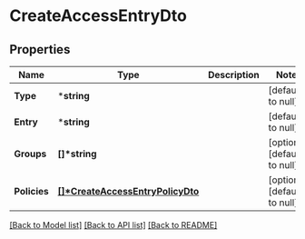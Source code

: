 # CreateAccessEntryDto

## Properties
Name | Type | Description | Notes
------------ | ------------- | ------------- | -------------
**Type** | ***string** |  | [default to null]
**Entry** | ***string** |  | [default to null]
**Groups** | **[]\*string** |  | [optional] [default to null]
**Policies** | **[[]\*CreateAccessEntryPolicyDto](CreateAccessEntryPolicyDto.md)** |  | [optional] [default to null]

[[Back to Model list]](../README.md#documentation-for-models) [[Back to API list]](../README.md#documentation-for-api-endpoints) [[Back to README]](../README.md)


